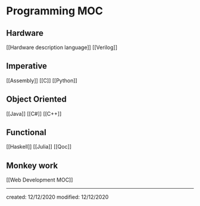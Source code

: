 # Programming MOC
## Hardware
[[Hardware description language]]
[[Verilog]]

## Imperative
[[Assembly]]
[[C]]
[[Python]]

## Object Oriented
[[Java]]
[[C#]]
[[C++]]

## Functional
[[Haskell]]
[[Julia]]
[[Qoc]]

## Monkey work
[[Web Development MOC]]

---

created: 12/12/2020
modified: 12/12/2020
